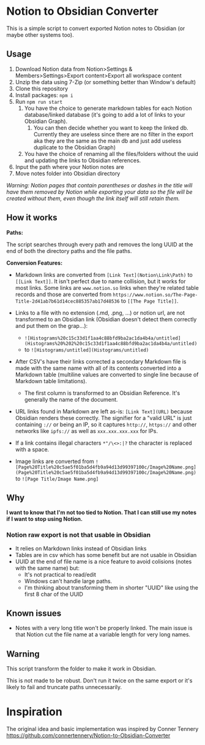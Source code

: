 # Notion to Obsidian Converter

This is a simple script to convert exported Notion notes to Obsidian (or maybe other systems too).

## Usage

1. Download Notion data from Notion>Settings & Members>Settings>Export content>Export all workspace content
2. Unzip the data using 7-Zip (or something better than Window's default)
3. Clone this repository
4. Install packages: `npm i`
5. Run `npm run start`
    1. You have the choice to generate markdown tables for each Notion database/linked database (it's going to add a lot of links to your Obsidian Graph).
        1. You can then decide whether you want to keep the linked db. Currently they are useless since there are no filter in the export aka they are the same as the main db and just add useless duplicate to the Obsidian Graph)
    2. You have the choice of renaming all the files/folders without the uuid and updating the links to Obsidian references.
6. Input the path where your Notion notes are
7. Move notes folder into Obsidian directory

_Warning: Notion pages that contain parentheses or dashes in the title will have them removed by Notion while exporting your data so the file will be created without them, even though the link itself will still retain them._

## How it works

**Paths:**

The script searches through every path and removes the long UUID at the end of both the directory paths and the file paths.

**Conversion Features:**

-   Markdown links are converted from `[Link Text](Notion\Link\Path)` to `[[Link Text]]`. It isn't perfect due to name collision, but it works for most links. Some links are `www.notion.so` links when they're related table records and those are converted from `https://www.notion.so/The-Page-Title-2d41ab7b61d14cec885357ab17d48536` to `[[The Page Title]]`.
-   Links to a file with no extension (.md, .png, ...) or notion url, are not transformed to an Obsidian link (Obsidian doesn't detect them correctly and put them on the grap...):

    -   `![Histograms%20c15c33d1f1aa4c88bfd9ba2ac1da4b4a/untitled](Histograms%20%202%20c15c33d1f1aa4c88bfd9ba2ac1da4b4a/untitled)`
    -   to `![Histograms/untitled](Histograms/untitled)`

-   After CSV's have their links corrected a secondary Markdown file is made with the same name with all of its contents converted into a Markdown table (multiline values are converted to single line because of Markdown table limitations).

    -   The first column is transformed to an Obsidian Reference. It's generally the name of the document.

-   URL links found in Markdown are left as-is: `[Link Text](URL)` because Obsidian renders these correctly. The signifier for a "valid URL" is just containing `://` or being an IP, so it captures `http://`, `https://` and other networks like `ipfs://` as well as `xxx.xxx.xxx.xxx` for IPs.

-   If a link contains illegal characters `*"/\<>:|?` the character is replaced with a space.

-   Image links are converted from `![Page%20Title%20c5ae5f01ba5d4fb9a94d13d99397100c/Image%20Name.png](Page%20Title%20c5ae5f01ba5d4fb9a94d13d99397100c/Image%20Name.png)` to `![Page Title/Image Name.png]`

## Why

**I want to know that I'm not too tied to Notion. That I can still use my notes if I want to stop using Notion.**

### Notion raw export is not that usable in Obsidian

-   It relies on Markdown links instead of Obsidian links
-   Tables are in csv which has some benefit but are not usable in Obsidian
-   UUID at the end of file name is a nice feature to avoid colisions (notes with the same name) but:
    -   It's not practical to read/edit
    -   Windows can't handle large paths.
    -   I'm thinking about transforming them in shorter "UUID" like using the first 8 char of the UUID

## Known issues

- Notes with a very long title won't be properly linked. The main issue is that Notion cut the file name at a variable length for very long names.

## Warning

This script transform the folder to make it work in Obsidian.

This is not made to be robust. Don't run it twice on the same export or it's likely to fail and truncate paths unnecessarily.

# Inspiration

The original idea and basic implementation was inspired by Conner Tennery https://github.com/connertennery/Notion-to-Obsidian-Converter
